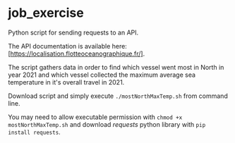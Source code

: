 # job_exercise

Python script for sending requests to an API.

The API documentation is available here: [https://localisation.flotteoceanographique.fr/].

The script gathers data in order to find which vessel went most in North in year 2021 and which vessel collected the maximum average sea temperature in it's overall travel in 2021.

Download script and simply execute `./mostNorthMaxTemp.sh` from command line.

You may need to allow executable permission with `chmod +x mostNorthMaxTemp.sh` and download *requests* python library with `pip install requests`.

